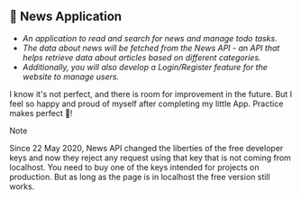 ## 📰 News Application

- *An application to read and search for news and manage todo tasks.*<br>
- *The data about news will be fetched from the News API - an API that helps retrieve data about articles based on different categories.*<br>
- *Additionally, you will also develop a Login/Register feature for the website to manage users.*

I know it's not perfect, and there is room for improvement in the future.
But I feel so happy and proud of myself after completing my little App. Practice makes perfect 😤!

> [!NOTE]
> Since 22 May 2020, News API changed the liberties of the free developer keys and now they reject any request using that key that is not coming from localhost. You need to buy one of the keys intended for projects on production. But as long as the page is in localhost the free version still works.
